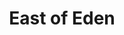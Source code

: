 ---
category: favorites
type: fiction

title: East of Eden
author_first: John
author_last: Steinbeck
description: Carl Sandburg described this book as "A moving, crying pageant with wilderness strengths.” It is all of those things, a fugue across generations, a meditation on the moral grandeur of ordinary lives and the quest for dignity in a broken world.
thumb: steinbeck-east-of-eden.jpg
link: http://a.co/6eYspNZ
---